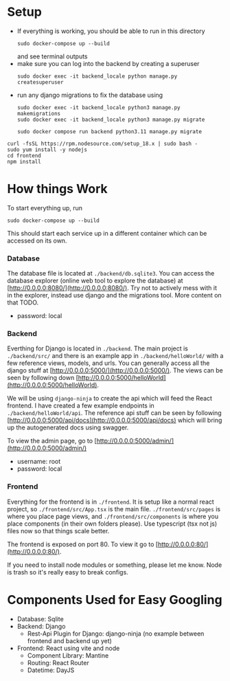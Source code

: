 # Setup
- If everything is working, you should be able to run in this directory
    ```
    sudo docker-compose up --build
    ```
    and see terminal outputs
- make sure you can log into the backend by creating a superuser
    ```
    sudo docker exec -it backend_locale python manage.py createsuperuser
    ```
- run any django migrations to fix the database using
    ```
    sudo docker exec -it backend_locale python3 manage.py makemigrations
    sudo docker exec -it backend_locale python3 manage.py migrate

    sudo docker compose run backend python3.11 manage.py migrate
    ```
```
curl -fsSL https://rpm.nodesource.com/setup_18.x | sudo bash -
sudo yum install -y nodejs
cd frontend
npm install
```

# How things Work
To start everything up, run
```
sudo docker-compose up --build
```
This should start each service up in a different container which can be accessed on its own.

### Database
The database file is located at `./backend/db.sqlite3`. You can access the database explorer (online web tool to explore the database) at [http://0.0.0.0:8080/](http://0.0.0.0:8080/). Try not to actively mess with it in the explorer, instead use django and the migrations tool. More content on that TODO.
- password: local

### Backend
Everthing for Django is located in `./backend`. The main project is `./backend/src/` and there is an example app in `./backend/helloWorld/` with a few reference views, models, and urls. You can generally access all the django stuff at [http://0.0.0.0:5000/](http://0.0.0.0:5000/). The views can be seen by following down [http://0.0.0.0:5000/helloWorld](http://0.0.0.0:5000/helloWorld).

We will be using `django-ninja` to create the api which will feed the React frontend. I have created a few example endpoints in `./backend/helloWorld/api`. The reference api stuff can be seen by following [http://0.0.0.0:5000/api/docs](http://0.0.0.0:5000/api/docs) which will bring up the autogenerated docs using swagger.

To view the admin page, go to [http://0.0.0.0:5000/admin/](http://0.0.0.0:5000/admin/)
- username: root
- password: local

### Frontend
Everything for the frontend is in `./frontend`. It is setup like a normal react project, so `./frontend/src/App.tsx` is the main file. `./frontend/src/pages` is where you place page views, and `./frontend/src/components` is where you place components (in their own folders please). Use typescript (tsx not js) files now so that things scale better.

The frontend is exposed on port 80. To view it go to [http://0.0.0.0:80/](http://0.0.0.0:80/).

If you need to install node modules or something, please let me know. Node is trash so it's really easy to break configs.

# Components Used for Easy Googling
- Database: Sqlite
- Backend: Django
    - Rest-Api Plugin for Django: django-ninja (no example between frontend and backend up yet)
- Frontend: React using vite and node
    - Component Library: Mantine
    - Routing: React Router
    - Datetime: DayJS

